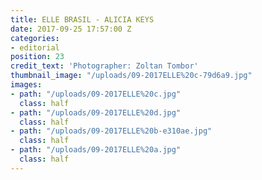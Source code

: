 ```yaml
---
title: ELLE BRASIL - ALICIA KEYS
date: 2017-09-25 17:57:00 Z
categories:
- editorial
position: 23
credit_text: 'Photographer: Zoltan Tombor'
thumbnail_image: "/uploads/09-2017ELLE%20c-79d6a9.jpg"
images:
- path: "/uploads/09-2017ELLE%20c.jpg"
  class: half
- path: "/uploads/09-2017ELLE%20d.jpg"
  class: half
- path: "/uploads/09-2017ELLE%20b-e310ae.jpg"
  class: half
- path: "/uploads/09-2017ELLE%20a.jpg"
  class: half
---
```


